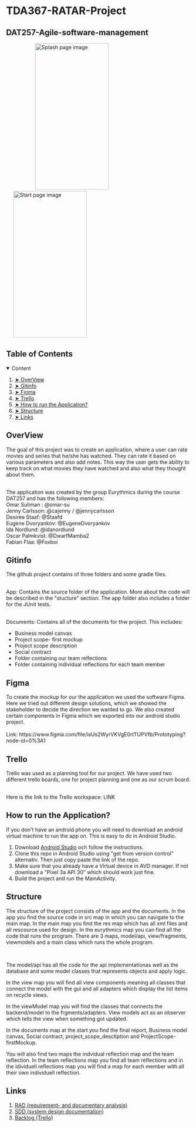 # TDA367-RATAR-Project

## DAT257-Agile-software-management

<p align="left">   
  &nbsp;&nbsp;&nbsp;&nbsp;  &nbsp;&nbsp;&nbsp;&nbsp;  &nbsp;&nbsp;&nbsp;&nbsp;
  &nbsp;&nbsp;&nbsp;&nbsp;
  <img src="" alt="Splash page image" width="200" height="400"/>
  &nbsp;&nbsp;&nbsp;&nbsp;  &nbsp;&nbsp;&nbsp;&nbsp;
  &nbsp;&nbsp;&nbsp;&nbsp;
  &nbsp;&nbsp;&nbsp;&nbsp;  &nbsp;&nbsp;&nbsp;&nbsp;
  &nbsp;&nbsp;&nbsp;&nbsp;  &nbsp;&nbsp;&nbsp;&nbsp;  &nbsp;&nbsp;&nbsp;&nbsp;
  &nbsp;&nbsp;&nbsp;&nbsp;  &nbsp;&nbsp;&nbsp;&nbsp;  &nbsp;&nbsp;&nbsp;&nbsp;
  &nbsp;&nbsp;&nbsp;&nbsp;

  <img src="" alt="Start page image" width="200" height="400"/>
</p>


## Table of Contents

<details open="open">
  <summary> Content </summary>
  <ol>
    <li><a href="#overview"> ➤  OverView</a></li>
    <li><a href="#gitinfo"> ➤ Gitinfo</a></li>
    <li><a href="#figma"> ➤ Figma</a></li>
    <li><a href="#trello"> ➤ Trello</a></li>
    <li><a href="#getting-started"> ➤ How to run the Application? </a></li>
    <li><a href="#structure"> ➤ Structure</a></li>
    <li><a href="#links"> ➤ Links</a></li>
  </ol>
</details>

<!-- OVERVIEW -->
<h2 id="overview"> OverView</h2>
The goal of this project was to create an application, where a user can rate movies and series that he/she has watched. They can rate it based on various parameters and also add notes. This way the user gets the ability to keep track on what movies they have watched and also what they thought about them.<br><br>

The application was created by the group Eurythmics during the course DAT257 and has the following members:<br>
Omar Suliman : @omar-su <br>
Jenny Carlsson: @cajenny / @jennycarlsson <br>
Desirée Staaf: @Staafd <br>
Eugene Dvoryankov: @EugeneDvoryankov <br>
Ida Nordlund: @idanordlund <br>
Oscar Palmkvist: @DwarfMamba2 <br>
Fabian Flaa: @Foxboi <br>

<!-- Gitinfo -->
<h2 id="gitinfo"> Gitinfo</h2>
The github project contains of three folders and some gradle files. <br><br>

App: Contains the source folder of the application. More about the code will be described in the "stucture" section. The app folder also includes a folder for the JUnit tests.<br><br>

Documents: Contains all of the documents for thw project. This includes:<br>
 <ul>
  <li>Business model canvas</li>
  <li>Project scope- first mockup</li>
  <li>Project scope description</li>
  <li>Social contract</li>
  <li>Folder containing our team relfections</li>
  <li>Folder containing individual reflections for each team member</li>
</ul> 

<!-- Figma -->
<h2 id="figma"> Figma</h2>
To create the mockup for our the application we used the software Figma. Here we tried out different design solutions, which we showed the stakeholder to decide the direction we wanted to go. We also created certain components in Figma which we exported into our android studio project.
<br><br>
Link: https://www.figma.com/file/isUs2WyrVKVgE0rtTUPVfb/Prototyping?node-id=0%3A1 

<!-- Trello -->
<h2 id="trello"> Trello</h2>
Trello was used as a planning tool for our project. We have used two different trello boards, one for project planning and one as our scrum board. <br><br>

Here is the link to the Trello workspace: LINK

<!-- Setup -->
<h2 id="getting-started"> How to run the Application? </h2>
If you don't have an android phone you will need to download an android virtual machine to run the app on. This is easy to do in Android Studio.

<ol>
  <li>Download <a href="https://developer.android.com/studio">Android Studio</a> och follow the  instructions.</li>
  <li>Clone this repo in Android Studio using "get from version control" alternativ. Then just copy paste the link of the repo.</li>
  <li>Make sure that you already have a Virtual device in AVD manager. If not download a "Pixel 3a API 30" which should work just fine.</li>
  <li>Build the project and run the MainActivity.</li>
</ol>

<!-- Structure -->
<h2 id="structure"> Structure</h2>
The structure of the project consists of the app and the documents. In the app you find the source code in src map in which you can navigate to the main map. In the main map you find the res map which has all xml files and all rescource used for design. In the eurythmics map you can find all the code that runs the program. There are 3 maps, model/api, view/fragments, viewmodels and a main class which runs the whole program. 

&nbsp;

The model/api has all the code for the api implementationas well as the database and some model classes that represents objects and apply logic. 


In the view map you will find all view components meaning all classes that connect the model with the gui and all adapters which display the list items on recycle views. 

In the viewModel map you will find the classes that connects the backend/model to the frgments/adapters. View models act as an observer which tells the view when something got updated. 


In the documents map at the start you find the final report, Business model canvas, Social contract, project_scope_desctiption and ProjectScope-firstMockup.


You will also find two maps the indvidual reflection map and the team reflection. In the team reflections map you find all team reflections and in the idividuell reflections map you will find a map for each member with all their own individuell reflection. 

<!-- Länkar -->
<h2 id="links"> Links </h2>
<ol>
  <li><a href=""> RAD (requirement- and documentary analysis) </a></li>
  <li><a href=""> SDD (system design documentation) </a></li>
  <li><a href=""> Backlog (Trello) </a></li>

</ol>



